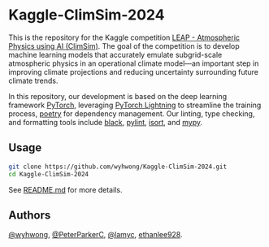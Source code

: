 # Kaggle-ClimSim-2024

This is the repository for the Kaggle competition [LEAP - Atmospheric Physics using AI (ClimSim)](https://www.kaggle.com/competitions/leap-atmospheric-physics-ai-climsim). The goal of the competition is to develop machine learning models that accurately emulate subgrid-scale atmospheric physics in an operational climate model—an important step in improving climate projections and reducing uncertainty surrounding future climate trends.

In this repository, our development is based on the deep learning framework [PyTorch](https://pytorch.org/), leveraging [PyTorch Lightning](https://lightning.ai/docs/pytorch/stable/) to streamline the training process, [poetry](https://python-poetry.org/) for dependency management. Our linting, type checking, and formatting tools include [black](https://black.readthedocs.io/en/stable/), [pylint](https://pylint.readthedocs.io/en/stable/), [isort](https://pycqa.github.io/isort/), and [mypy](https://mypy.readthedocs.io/en/stable/).

## Usage

```bash
git clone https://github.com/wyhwong/Kaggle-ClimSim-2024.git
cd Kaggle-ClimSim-2024
```

See [README.md](./climsim-2024/README.md) for more details.

## Authors
[@wyhwong](https://github.com/wyhwong), [@PeterParkerC](https://github.com/PeterParkerC), [@lamyc](https://github.com/lamyc), [ethanlee928](https://github.com/ethanlee928).
